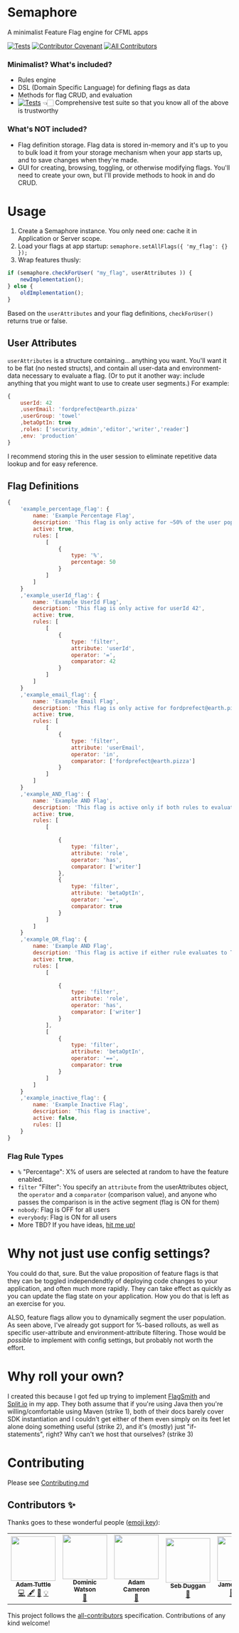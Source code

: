 # Semaphore

A minimalist Feature Flag engine for CFML apps

[![Tests](https://github.com/atuttle/semaphore/actions/workflows/main_tests.yml/badge.svg)](https://github.com/atuttle/semaphore/actions/workflows/main_tests.yml) [![Contributor Covenant](https://img.shields.io/badge/Contributor%20Covenant-2.0-4baaaa.svg)](CODE_OF_CONDUCT.md)<!-- ALL-CONTRIBUTORS-BADGE:START - Do not remove or modify this section -->
[![All Contributors](https://img.shields.io/badge/all_contributors-5-orange.svg?style=flat-square)](#contributors-)
<!-- ALL-CONTRIBUTORS-BADGE:END -->


### Minimalist? What's included?

- Rules engine
- DSL (Domain Specific Language) for defining flags as data
- Methods for flag CRUD, and evaluation
- [![Tests](https://github.com/atuttle/semaphore/actions/workflows/main_tests.yml/badge.svg)](https://github.com/atuttle/semaphore/actions/workflows/main_tests.yml) 👈🏻 Comprehensive test suite so that you know all of the above is trustworthy

### What's NOT included?

- Flag definition storage. Flag data is stored in-memory and it's up to you to bulk load it from your storage mechanism when your app starts up, and to save changes when they're made.
- GUI for creating, browsing, toggling, or otherwise modifying flags. You'll need to create your own, but I'll provide methods to hook in and do CRUD.

# Usage

1. Create a Semaphore instance. You only need one: cache it in Application or Server scope.
2. Load your flags at app startup: `semaphore.setAllFlags({ 'my_flag': {} });`
3. Wrap features thusly:

```js
if (semaphore.checkForUser( "my_flag", userAttributes )) {
	newImplementation();
} else {
	oldImplementation();
}
```

Based on the `userAttributes` and your flag definitions, `checkForUser()` returns true or false.

## User Attributes

`userAttributes` is a structure containing... anything you want. You'll want it to be flat (no nested structs), and contain all user-data and environment-data necessary to evaluate a flag. (Or to put it another way: include anything that you might want to use to create user segments.) For example:

```js
{
	userId: 42
	,userEmail: 'fordprefect@earth.pizza'
	,userGroup: 'towel'
	,betaOptIn: true
	,roles: ['security_admin','editor','writer','reader']
	,env: 'production'
}
```

I recommend storing this in the user session to eliminate repetitive data lookup and for easy reference.

## Flag Definitions

```js
{
	'example_percentage_flag': {
		name: 'Example Percentage Flag',
		description: 'This flag is only active for ~50% of the user population',
		active: true,
		rules: [
			[
				{
					type: '%',
					percentage: 50
				}
			]
		]
	}
	,'example_userId_flag': {
		name: 'Example UserId Flag',
		description: 'This flag is only active for userId 42',
		active: true,
		rules: [
			[
				{
					type: 'filter',
					attribute: 'userId',
					operator: '=',
					comparator: 42
				}
			]
		]
	}
	,'example_email_flag': {
		name: 'Example Email Flag',
		description: 'This flag is only active for fordprefect@earth.pizza',
		active: true,
		rules: [
			[
				{
					type: 'filter',
					attribute: 'userEmail',
					operator: 'in',
					comparator: ['fordprefect@earth.pizza']
				}
			]
		]
	}
	,'example_AND_flag': {
		name: 'Example AND Flag',
		description: 'This flag is active only if both rules to evaluate to TRUE (user has role writer, and user has betaOptIn=true)',
		active: true,
		rules: [
			[

				{
					type: 'filter',
					attribute: 'role',
					operator: 'has',
					comparator: ['writer']
				},
				{
					type: 'filter',
					attribute: 'betaOptIn',
					operator: '==',
					comparator: true
				}
			]
		]
	}
	,'example_OR_flag': {
		name: 'Example AND Flag',
		description: 'This flag is active if either rule evaluates to TRUE (user has role writer, OR user has betaOptIn=true)',
		active: true,
		rules: [
			[

				{
					type: 'filter',
					attribute: 'role',
					operator: 'has',
					comparator: ['writer']
				}
			],
			[
				{
					type: 'filter',
					attribute: 'betaOptIn',
					operator: '==',
					comparator: true
				}
			]
		]
	}
	,'example_inactive_flag': {
		name: 'Example Inactive Flag',
		description: 'This flag is inactive',
		active: false,
		rules: []
	}
}
```

### Flag Rule Types

- `%` "Percentage": X% of users are selected at random to have the feature enabled.
- `filter` "Filter": You specify an `attribute` from the userAttributes object, the `operator` and a `comparator` (comparison value), and anyone who passes the comparison is in the active segment (flag is ON for them)
- `nobody`: Flag is OFF for all users
- `everybody`: Flag is ON for all users
- More TBD? If you have ideas, [hit me up!](https://github.com/atuttle/semaphore/issues)

# Why not just use config settings?

You could do that, sure. But the value proposition of feature flags is that they can be toggled independendtly of deploying code changes to your application, and often much more rapidly. They can take effect as quickly as you can update the flag state on your application. How you do that is left as an exercise for you.

ALSO, feature flags allow you to dynamically segment the user population. As seen above, I've already got support for %-based rollouts, as well as specific user-attribute and environment-attribute filtering. Those would be _possible_ to implement with config settings, but probably not worth the effort.

# Why roll your own?

I created this because I got fed up trying to implement [FlagSmith](https://flagsmith.com) and [Split.io](https://www.split.io) in my app. They both assume that if you're using Java then you're willing/comfortable using Maven (strike 1), both of their docs barely cover SDK instantiation and I couldn't get either of them even simply on its feet let alone doing something useful (strike 2), and it's (mostly) just "if-statements", right? Why can't we host that ourselves? (strike 3)

# Contributing

Please see [Contributing.md](CONTRIBUTING.md)

## Contributors ✨

Thanks goes to these wonderful people ([emoji key](https://allcontributors.org/docs/en/emoji-key)):

<!-- ALL-CONTRIBUTORS-LIST:START - Do not remove or modify this section -->
<!-- prettier-ignore-start -->
<!-- markdownlint-disable -->
<table>
  <tr>
    <td align="center"><a href="http://adamtuttle.codes"><img src="https://avatars.githubusercontent.com/u/46990?v=4?s=100" width="100px;" alt=""/><br /><sub><b>Adam Tuttle</b></sub></a><br /><a href="https://github.com/atuttle/semaphore/commits?author=atuttle" title="Code">💻</a> <a href="#content-atuttle" title="Content">🖋</a> <a href="https://github.com/atuttle/semaphore/commits?author=atuttle" title="Documentation">📖</a> <a href="#example-atuttle" title="Examples">💡</a></td>
    <td align="center"><a href="http://domwatson.codes"><img src="https://avatars.githubusercontent.com/u/471162?v=4?s=100" width="100px;" alt=""/><br /><sub><b>Dominic Watson</b></sub></a><br /><a href="#tool-dominicwatson" title="Tools">🔧</a></td>
    <td align="center"><a href="http://blog.adamcameron.me/"><img src="https://avatars.githubusercontent.com/u/2041977?v=4?s=100" width="100px;" alt=""/><br /><sub><b>Adam Cameron</b></sub></a><br /><a href="#ideas-adamcameron" title="Ideas, Planning, & Feedback">🤔</a></td>
    <td align="center"><a href="http://sebduggan.com"><img src="https://avatars.githubusercontent.com/u/208398?v=4?s=100" width="100px;" alt=""/><br /><sub><b>Seb Duggan</b></sub></a><br /><a href="https://github.com/atuttle/semaphore/issues?q=author%3Asebduggan" title="Bug reports">🐛</a></td>
    <td align="center"><a href="https://github.com/JamoCA"><img src="https://avatars.githubusercontent.com/u/1112671?v=4?s=100" width="100px;" alt=""/><br /><sub><b>James Moberg</b></sub></a><br /><a href="https://github.com/atuttle/semaphore/issues?q=author%3AJamoCA" title="Bug reports">🐛</a> <a href="https://github.com/atuttle/semaphore/commits?author=JamoCA" title="Code">💻</a> <a href="https://github.com/atuttle/semaphore/commits?author=JamoCA" title="Documentation">📖</a></td>
  </tr>
</table>

<!-- markdownlint-restore -->
<!-- prettier-ignore-end -->

<!-- ALL-CONTRIBUTORS-LIST:END -->

This project follows the [all-contributors](https://github.com/all-contributors/all-contributors) specification. Contributions of any kind welcome!
